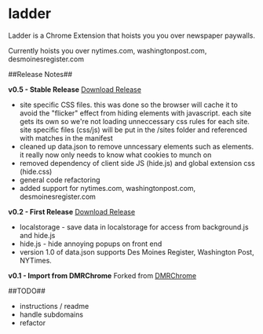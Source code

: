 ladder
======

Ladder is a Chrome Extension that hoists you you over newspaper paywalls.

Currently hoists you over nytimes.com, washingtonpost.com, desmoinesregister.com

##Release Notes##

**v0.5 - Stable Release**
[Download Release](https://github.com/abrudtkuhl/ladder/releases/tag/v0.5)
- site specific CSS files. this was done so the browser will cache it to avoid the "flicker" effect from hiding elements with javascript. each site gets its own so we're not loading unneccessary css rules for each site. site specific files (css/js) will be put in the /sites folder and referenced with matches in the manifest
- cleaned up data.json to remove unncessary elements such as elements. it really now only needs to know what cookies to munch on
- removed dependency of client side JS (hide.js) and global extension css (hide.css)
- general code refactoring
- added support for nytimes.com, washingtonpost.com, desmoinesregister.com

**v0.2 - First Release**
[Download Release](https://github.com/abrudtkuhl/ladder/releases/tag/v0.2)
- localstorage - save data in localstorage for access from background.js and hide.js
- hide.js - hide annoying popups on front end
- version 1.0 of data.json supports Des Moines Register, Washington Post, NYTimes.

**v0.1 - Import from DMRChrome**
Forked from [DMRChrome](https://github.com/abrudtkuhl/DMRChrome)

##TODO##
- instructions / readme 
- handle subdomains 
- refactor